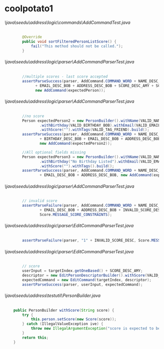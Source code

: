 # coolpotato1
###### \java\seedu\address\logic\commands\AddCommandTest.java
``` java
        @Override
        public void sortFilteredPersonListScore() {
            fail("This method should not be called.");
        }
```
###### \java\seedu\address\logic\parser\AddCommandParserTest.java
``` java
        //multiple scores - last score accepted
        assertParseSuccess(parser, AddCommand.COMMAND_WORD + NAME_DESC_BOB + PHONE_DESC_BOB + BIRTHDAY_DESC_BOB
              + EMAIL_DESC_BOB + ADDRESS_DESC_BOB + SCORE_DESC_AMY + SCORE_DESC_BOB + TAG_DESC_FRIEND,
              new AddCommand(expectedPerson));

```
###### \java\seedu\address\logic\parser\AddCommandParserTest.java
``` java
        //no score
        Person expectedPerson2 = new PersonBuilder().withName(VALID_NAME_BOB).withPhone(VALID_PHONE_BOB)
                .withBirthday(VALID_BIRTHDAY_BOB).withEmail(VALID_EMAIL_BOB).withAddress(VALID_ADDRESS_BOB)
                .withScore("").withTags(VALID_TAG_FRIEND).build();
        assertParseSuccess(parser, AddCommand.COMMAND_WORD + NAME_DESC_BOB + PHONE_DESC_BOB
                + BIRTHDAY_DESC_BOB + EMAIL_DESC_BOB + ADDRESS_DESC_BOB + TAG_DESC_FRIEND,
                new AddCommand(expectedPerson2));

        //All optional fields missing
        Person expectedPerson3 = new PersonBuilder().withName(VALID_NAME_BOB).withPhone(VALID_PHONE_BOB)
                .withBirthday("No Birthday Listed").withEmail(VALID_EMAIL_BOB).withAddress(VALID_ADDRESS_BOB)
                .withScore("").withTags().build();
        assertParseSuccess(parser, AddCommand.COMMAND_WORD + NAME_DESC_BOB + PHONE_DESC_BOB
                + EMAIL_DESC_BOB + ADDRESS_DESC_BOB, new AddCommand(expectedPerson3));

```
###### \java\seedu\address\logic\parser\AddCommandParserTest.java
``` java
        // invalid score
        assertParseFailure(parser, AddCommand.COMMAND_WORD + NAME_DESC_BOB + PHONE_DESC_BOB + BIRTHDAY_DESC_BOB
                + EMAIL_DESC_BOB + ADDRESS_DESC_BOB + INVALID_SCORE_DESC + TAG_DESC_HUSBAND + TAG_DESC_FRIEND,
                Score.MESSAGE_SCORE_CONSTRAINTS);

```
###### \java\seedu\address\logic\parser\EditCommandParserTest.java
``` java
        assertParseFailure(parser, "1" + INVALID_SCORE_DESC, Score.MESSAGE_SCORE_CONSTRAINTS); //invalid score
```
###### \java\seedu\address\logic\parser\EditCommandParserTest.java
``` java
        // score
        userInput = targetIndex.getOneBased() + SCORE_DESC_AMY;
        descriptor = new EditPersonDescriptorBuilder().withScore(VALID_SCORE_AMY).build();
        expectedCommand = new EditCommand(targetIndex, descriptor);
        assertParseSuccess(parser, userInput, expectedCommand);
```
###### \java\seedu\address\testutil\PersonBuilder.java
``` java
    public PersonBuilder withScore(String score) {
        try {
            this.person.setScore(new Score(score));
        } catch (IllegalValueException ive) {
            throw new IllegalArgumentException("score is expected to be unique");
        }
        return this;
    }
```
